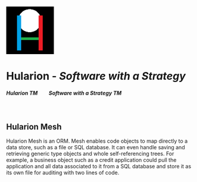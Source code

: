 
![Image](https://github.com/JohnathanADrews/Hularion/blob/main/Hularion%20image.png?raw=true)

# Hularion - *Software with a Strategy*

##### Hularion TM &nbsp;&nbsp;&nbsp;&nbsp;&nbsp;&nbsp;&nbsp; Software with a Strategy TM

&nbsp;

## Hularion Mesh

Hularion Mesh is an ORM. Mesh enables code objects to map directly to a data store, such as a file or SQL database. It can even handle saving and retrieving generic type objects and whole self-referencing trees. For example, a business object such as a credit application could pull the application and all data associated to it from a SQL database and store it as its own file for auditing with two lines of code.
